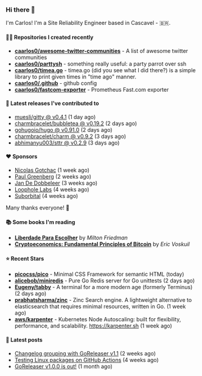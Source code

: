 ### Hi there 👋

I'm Carlos! I'm a Site Reliability Engineer based in Cascavel - 🇧🇷.

#### 👨‍💻 Repositories I created recently
- **[caarlos0/awesome-twitter-communities](https://github.com/caarlos0/awesome-twitter-communities)** - A list of awesome twitter communities
- **[caarlos0/parttysh](https://github.com/caarlos0/parttysh)** - something really useful: a party parrot over ssh
- **[caarlos0/timea.go](https://github.com/caarlos0/timea.go)** - timea.go (did you see what I did there?) is a simple library to print given times in &#34;time ago&#34; manner.
- **[caarlos0/.github](https://github.com/caarlos0/.github)** - github config
- **[caarlos0/fastcom-exporter](https://github.com/caarlos0/fastcom-exporter)** - Prometheus Fast.com exporter

#### 🚀 Latest releases I've contributed to


- [muesli/gitty @ v0.4.1](https://github.com/muesli/gitty/releases/tag/v0.4.1) (1 day ago)
- [charmbracelet/bubbletea @ v0.19.2](https://github.com/charmbracelet/bubbletea/releases/tag/v0.19.2) (2 days ago)
- [gohugoio/hugo @ v0.91.0](https://github.com/gohugoio/hugo/releases/tag/v0.91.0) (2 days ago)
- [charmbracelet/charm @ v0.9.2](https://github.com/charmbracelet/charm/releases/tag/v0.9.2) (3 days ago)
- [abhimanyu003/sttr @ v0.2.9](https://github.com/abhimanyu003/sttr/releases/tag/v0.2.9) (3 days ago)

#### ❤️ Sponsors
- [Nicolas Gotchac](https://github.com/ngotchac) (1 week ago)
- [Paul Greenberg](https://github.com/greenpau) (2 weeks ago)
- [Jan De Dobbeleer](https://github.com/JanDeDobbeleer) (3 weeks ago)
- [Loophole Labs](https://github.com/loopholelabs) (4 weeks ago)
- [Suborbital](https://github.com/suborbital) (4 weeks ago)

Many thanks everyone! 🙏

#### 📚 Some books I'm reading
- **[Liberdade Para Escolher](https://www.goodreads.com/book/show/17238591-liberdade-para-escolher)** by _Milton Friedman_
- **[Cryptoeconomics: Fundamental Principles of Bitcoin](https://www.goodreads.com/book/show/56919322-cryptoeconomics)** by _Eric Voskuil_

#### ⭐ Recent Stars


- **[picocss/pico](https://github.com/picocss/pico)** - Minimal CSS Framework for semantic HTML (today)
- **[alicebob/miniredis](https://github.com/alicebob/miniredis)** - Pure Go Redis server for Go unittests (2 days ago)
- **[Eugeny/tabby](https://github.com/Eugeny/tabby)** - A terminal for a more modern age (formerly Terminus) (2 days ago)
- **[prabhatsharma/zinc](https://github.com/prabhatsharma/zinc)** - Zinc Search engine. A lightweight alternative to elasticsearch that requires minimal resources, written in Go. (1 week ago)
- **[aws/karpenter](https://github.com/aws/karpenter)** - Kubernetes Node Autoscaling: built for flexibility, performance, and scalability. https://karpenter.sh (1 week ago)

#### 📄 Latest posts
- [Changelog grouping with GoReleaser v1.1](https://carlosbecker.com/posts/goreleaser-changelog-groups/) (2 weeks ago)
- [Testing Linux packages on GitHub Actions](https://carlosbecker.com/posts/linux-pkgs-github-actions/) (4 weeks ago)
- [GoReleaser v1.0.0 is out!](https://carlosbecker.com/posts/goreleaser-v1/) (1 month ago)
